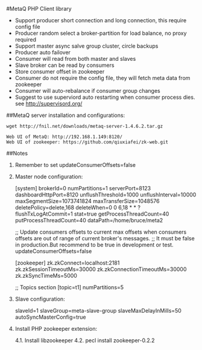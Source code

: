 #MetaQ PHP Client library

* Support producer short connection and long connection, this require config file
* Producer random select a broker-partition for load balance, no proxy required
* Support master async salve group cluster, circle backups
* Producer auto failover
* Consumer will read from both master and slaves
* Slave broker can be read by consumers
* Store consumer offset in zookeeper
* Consumer do not require the config file, they will fetch meta data from zookeeper
* Consumer will auto-rebalance if consumer group changes
* Suggest to use superviord auto restarting when consumer process dies. see http://supervisord.org/


##MetaQ server installation and configurations:

    wget http://fnil.net/downloads/metaq-server-1.4.6.2.tar.gz

    Web UI of MetaQ: http://192.168.1.149:8120/
    Web UI of zookeeper: https://github.com/qiuxiafei/zk-web.git

##Notes

1. Remember to set updateConsumerOffsets=false

2. Master node configuration:

    [system]
    brokerId=0
    numPartitions=1
    serverPort=8123
    dashboardHttpPort=8120
    unflushThreshold=1000
    unflushInterval=10000
    maxSegmentSize=1073741824
    maxTransferSize=1048576
    deletePolicy=delete,168
    deleteWhen=0 0 6,18 * * ?
    flushTxLogAtCommit=1
    stat=true
    getProcessThreadCount=40
    putProcessThreadCount=40
    dataPath=/home/bruce/meta2
    
    ;; Update consumers offsets to current max offsets when consumers offsets are out of range of current broker's messages.
    ;; It must be false in production.But recommend to be true in development or test.
    updateConsumerOffsets=false

    [zookeeper]
    zk.zkConnect=localhost:2181
    zk.zkSessionTimeoutMs=30000
    zk.zkConnectionTimeoutMs=30000
    zk.zkSyncTimeMs=5000

    ;; Topics section
    [topic=t1]
    numPartitions=5

3. Slave configuration:

    slaveId=1
    slaveGroup=meta-slave-group
    slaveMaxDelayInMills=50
    autoSyncMasterConfig=true

4. Install PHP zookeeper extension:

    4.1. Install libzookeeper
    4.2. pecl install zookeeper-0.2.2
